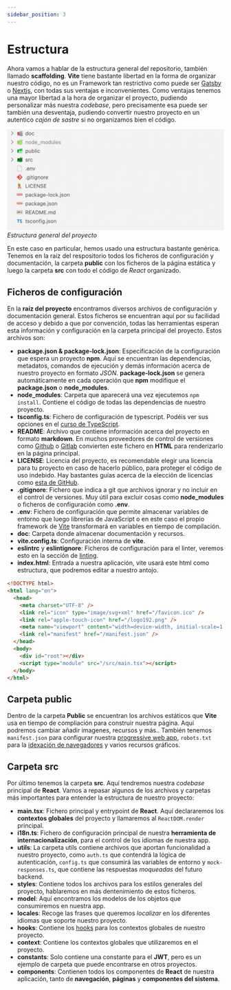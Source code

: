 ```yaml
---
sidebar_position: 3
---
```


# Estructura

Ahora vamos a hablar de la estructura general del repositorio, también llamado **scaffolding**. **Vite** tiene bastante libertad en la forma de organizar nuestro código, no es un Framework tan restrictivo como puede ser [Gatsby](https://www.gatsbyjs.com) o [Nextjs](https://nextjs.org), con todas sus ventajas e inconvenientes. Como ventajas tenemos una mayor libertad a la hora de organizar el proyecto, pudiendo personalizar más nuestra *codebase*, pero precisamente esa puede ser también una desventaja, pudiendo convertir nuestro proyecto en un autentico *cajón de sastre* si no organizamos bien el código.

![Estructura general](../../static/img/tutorial/front/3-1-scaffolding.png)
*Estructura general del proyecto*

En este caso en particular, hemos usado una estructura bastante genérica. Tenemos en la raiz del respositorio todos los ficheros de configuración y documentación, la carpeta **public** con los ficheros de la página estática y luego la carpeta **src** con todo el código de *React* organizado.

## Ficheros de configuración

En la **raíz del proyecto** encontramos diversos archivos de configuración y documentación general. Estos ficheros se encuentran aquí por su facilidad de acceso y debido a que por convención, todas las herramientas esperan esta información y configuración en la carpeta principal del proyecto. Estos archivos son:

* **package.json & package-lock.json**: Especificación de la configuración que espera un proyecto **npm**. Aquí se encuentran las dependencias, metadatos, comandos de ejecución y demás información acerca de nuestro proyecto en formato *JSON*. **package-lock.json** se genera automáticamente en cada operación que **npm** modifique el **package.json** o **node_modules**.
* **node_modules**: Carpeta que aparecerá una vez ejecutemos `npm install`. Contiene el código de todas las dependencias de nuestro proyecto.
* **tsconfig.ts**: Fichero de configuración de typescript. Podéis ver sus opciones en el [curso de TypeScript](https://javascript-course-threepoints.netlify.app/typescript/3_entorno/index.html).
* **README**: Archivo que contiene información acerca del proyecto en formato **markdown**. En muchos proveedores de control de versiones como [Github](https://github.com) o [Gitlab](https://about.gitlab.com) convierten este fichero en **HTML** para renderizarlo en la página principal.
* **LICENSE**: Licencia del proyecto, es recomendable elegir una licencia para tu proyecto en caso de hacerlo público, para proteger el código de uso indebido. Hay bastantes guías acerca de la elección de licencias como [esta de GitHub](https://docs.github.com/en/repositories/managing-your-repositorys-settings-and-features/customizing-your-repository/licensing-a-repository).
* **.gitignore**: Fichero que indica a git que archivos ignorar y no incluir en el control de versiones. Muy útil para excluir cosas como **node_modules** o ficheros de configuración como **.env**.
* **.env**: Fichero de configuración que permite almacenar variables de entorno que luego librerías de JavaScript o en este caso el propio framework de [Vite](https://vitejs.dev/guide/env-and-mode.html) transformará en variables en tiempo de compilación.
* **doc**: Carpeta donde almacenar documentación y recursos.
* **vite.config.ts**: Configuración interna de **vite**.
* **eslintrc** y **eslintignore**: Ficheros de configuración para el linter, veremos esto en la sección de [linting](../cd-ci/linter).
* **index.html**: Entrada a nuestra aplicación, vite usará este html como estructura, que podremos editar a nuestro antojo.

```html title="public/index.html"
<!DOCTYPE html>
<html lang="en">
  <head>
    <meta charset="UTF-8" />
    <link rel="icon" type="image/svg+xml" href="/favicon.ico" />
    <link rel="apple-touch-icon" href="/logo192.png" />
    <meta name="viewport" content="width=device-width, initial-scale=1.0" />
    <link rel="manifest" href="/manifest.json" />
  </head>
  <body>
    <div id="root"></div>
    <script type="module" src="/src/main.tsx"></script>
  </body>
</html>
```

## Carpeta public

Dentro de la carpeta **Public** se encuentran los archivos estáticos que **Vite** usa en tiempo de compliación para construir nuestra página. Aquí podremos cambiar añadir imagenes, recursos y más..
También tenemos `manifest.json` para configurar nuestra [progressive web app](https://web.dev/progressive-web-apps/), `robots.txt` para la [idexación de navegadores](https://developers.google.com/search/docs/advanced/robots/intro) y varios recursos gráficos.

## Carpeta src

Por último tenemos la carpeta **src**. Aquí tendremos nuestra *codebase* principal de **React**. Vamos a repasar algunos de los archivos y carpetas más importantes para entender la estructura de nuestro proyecto:

* **main.tsx**: Fichero principal y entrypoint de **React**. Aquí declararemos los **contextos globales** del proyecto y llamaremos al `ReactDOM.render` principal.
* **i18n.ts**: Fichero de configuración principal de nuestra **herramienta de internacionalización**, para el control de los idiomas de nuestra app.
* **utils**: La carpeta utils contiene archivos que aportan funcionalidad a nuestro proyecto, como `auth.ts` que contendrá la lógica de autenticación, `config.ts` que consumirá las variables de entorno y `mock-responses.ts`, que contiene las respuestas *moqueadas* del futuro backend.
* **styles**: Contiene todos los archivos para los estilos generales del proyecto, hablaremos en más dentenimiento de estos ficheros.
* **model**: Aquí encontramos los modelos de los objetos que consumiremos en nuestra app.
* **locales**: Recoge las frases que queremos *localizar* en los diferentes idiomas que soporte nuestro proyecto.
* **hooks**: Contiene los [hooks](https://reactjs.org/docs/hooks-intro.html) para los contextos globales de nuestro proyecto.
* **context**: Contiene los contextos globales que utilizaremos en el proyecto.
* **constants**: Solo contiene una constante para el **JWT**, pero es un ejemplo de carpeta que puede encontrarse en otros proyectos.
* **components**: Contienen todos los componentes de **React** de nuestra aplicación, tanto de **navegación**, **páginas** y **componentes del sistema**.
